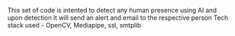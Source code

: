 This set of code is intented to detect any human presence using AI and upon detection it will send an alert and email to the respective person 
Tech stack used -  OpenCV, Mediapipe, ssl, smtplib
